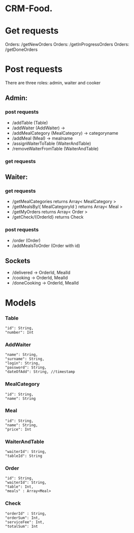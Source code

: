 # CRM-Food. 


# Get requests
Orders:       /getNewOrders
Orders:       /getInProgressOrders
Orders:       /getDoneOrders

# Post requests

There are three roles: admin, waiter and cooker 

## Admin: 

### post requests

 * /addTable  (Table)   
 * /addWaiter (AddWaiter) -> 
 * /addMealCategory (MealCategory)  -> categoryname
 * /addMeal (Meal)                  -> mealname
 * /assignWaiterToTable (WaiterAndTable)
 * /removeWaiterFromTable (WaiterAndTable)
 
 ### get requests
  
## Waiter:

 ### get requests
  * /getMealCategories returns Array< MealCategory >
  * /getMealsBy/{ MealCategoryId }  returns Array< Meal >
  * /getMyOrders returns Array< Order > 
  * /getCheck/{OrderId} returns Check
  
 ### post requests
  * /order (Order)
  * /addMealsToOrder (Order with id) 
  
## Sockets
  * /delivered
    -> OrderId, MealId 
  * /cooking
    -> OrderId, MealId
  * /doneCooking
    -> OrderId, MealId
    
# Models
 
### Table
  
    "id": String,
    "number": Int
    
 ### AddWaiter
 
    "name": String,
    "surname": String,
    "login": String,
    "password": String,
    "dateOfAdd": String, //timestamp
    
 ### MealCategory
 
    "id": String,
    "name": String
    
 ### Meal
    
    "id": String,
    "name": String,
    "price": Int
    
### WaiterAndTable
    
    "waiterId": String,
    "tableId": String
    
### Order

    "id": String,
    "waiterId": String,
    "table": Int,
    "meals" : Array<Meal>
    
### Check

    "orderId" : String,
    "orderSum": Int,
    "serviceFee": Int,
    "totalSum": Int
  
  
